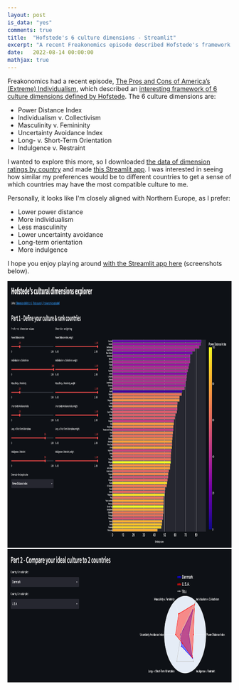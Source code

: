 ```yaml
---
layout: post
is_data: "yes"
comments: true
title:  "Hofstede's 6 culture dimensions - Streamlit"
excerpt: "A recent Freakonomics episode described Hofstede's framework of 6 culture dimensions. I made a web app to visualize the culture dimensions by country and compare them to a personal set of preferences."
date:   2022-08-14 00:00:00
mathjax: true
---
```


Freakonomics had a recent episode, [The Pros and Cons of America’s (Extreme) Individualism](https://freakonomics.com/podcast/the-pros-and-cons-of-americas-extreme-individualism-ep-470-2/), which described an [interesting framework of 6 culture dimensions defined by Hofstede](https://www.mindtools.com/pages/article/newLDR_66.htm). The 6 culture dimensions are:
- Power Distance Index
- Individualism v. Collectivism
- Masculinity v. Femininity
- Uncertainty Avoidance Index
- Long- v. Short-Term Orientation
- Indulgence v. Restraint

I wanted to explore this more, so I downloaded [the data of dimension ratings by country](https://geerthofstede.com/research-and-vsm/dimension-data-matrix/) and made [this Streamlit app](https://srcole-streamlit-hofstede-dimensions-app-lxprgu.streamlitapp.com/). I was interested in seeing how similar my preferences would be to different countries to get a sense of which countries may have the most compatible culture to me.

Personally, it looks like I'm closely aligned with Northern Europe, as I prefer:
- Lower power distance
- More individualism
- Less masculinity
- Lower uncertainty avoidance
- Long-term orientation
- More indulgence

I hope you enjoy playing around [with the Streamlit app here](https://srcole-streamlit-hofstede-dimensions-app-lxprgu.streamlitapp.com/) (screenshots below).


<div class="imgcap" style="text-align:center">
<img src="/assets/misc/hofstede_screenshot1.png" height="600">
<div class="thecap" style="text-align:center"></div></div>


<div class="imgcap" style="text-align:center">
<img src="/assets/misc/hofstede_screenshot2.png" height="300">
<div class="thecap" style="text-align:center"></div></div>

